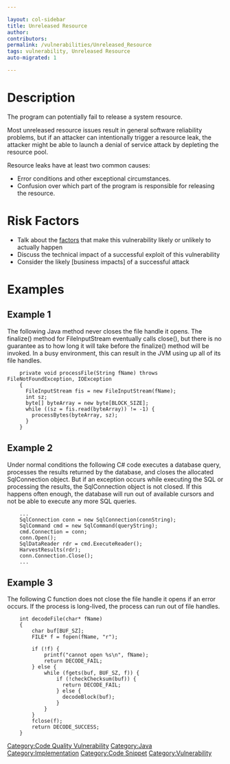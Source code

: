 ```yaml
---

layout: col-sidebar
title: Unreleased Resource
author: 
contributors: 
permalink: /vulnerabilities/Unreleased_Resource
tags: vulnerability, Unreleased Resource
auto-migrated: 1

---
```


# Description

The program can potentially fail to release a system resource.

Most unreleased resource issues result in general software reliability
problems, but if an attacker can intentionally trigger a resource leak,
the attacker might be able to launch a denial of service attack by
depleting the resource pool.

Resource leaks have at least two common causes:

  - Error conditions and other exceptional circumstances.
  - Confusion over which part of the program is responsible for
    releasing the resource.

# Risk Factors

  - Talk about the [factors](https://owasp.org/www-community/OWASP_Risk_Rating_Methodology)
    that make this vulnerability likely or unlikely to actually happen
  - Discuss the technical impact of a successful exploit of this
    vulnerability
  - Consider the likely \[business impacts\] of a successful attack

# Examples

## Example 1

The following Java method never closes the file handle it opens. The
finalize() method for FileInputStream eventually calls close(), but
there is no guarantee as to how long it will take before the finalize()
method will be invoked. In a busy environment, this can result in the
JVM using up all of its file handles.

```
    private void processFile(String fName) throws FileNotFoundException, IOException
    {
      FileInputStream fis = new FileInputStream(fName);
      int sz;
      byte[] byteArray = new byte[BLOCK_SIZE];
      while ((sz = fis.read(byteArray)) != -1) {
        processBytes(byteArray, sz);
      }
    }
```

## Example 2

Under normal conditions the following C\# code executes a database
query, processes the results returned by the database, and closes the
allocated SqlConnection object. But if an exception occurs while
executing the SQL or processing the results, the SqlConnection object is
not closed. If this happens often enough, the database will run out of
available cursors and not be able to execute any more SQL queries.

```
    ...
    SqlConnection conn = new SqlConnection(connString);
    SqlCommand cmd = new SqlCommand(queryString);
    cmd.Connection = conn;
    conn.Open();
    SqlDataReader rdr = cmd.ExecuteReader();
    HarvestResults(rdr);
    conn.Connection.Close();
    ...
```

## Example 3

The following C function does not close the file handle it opens if an
error occurs. If the process is long-lived, the process can run out of
file handles.

```
    int decodeFile(char* fName)
    {
        char buf[BUF_SZ];
        FILE* f = fopen(fName, "r");

        if (!f) {
            printf("cannot open %s\n", fName);
            return DECODE_FAIL;
        } else {
            while (fgets(buf, BUF_SZ, f)) {
                if (!checkChecksum(buf)) {
                  return DECODE_FAIL;
                } else {
                  decodeBlock(buf);
                }
            }
        }
        fclose(f);
        return DECODE_SUCCESS;
    }
```

[Category:Code Quality
Vulnerability](Category:Code_Quality_Vulnerability "wikilink")
[Category:Java](Category:Java "wikilink")
[Category:Implementation](Category:Implementation "wikilink")
[Category:Code Snippet](Category:Code_Snippet "wikilink")
[Category:Vulnerability](Category:Vulnerability "wikilink")